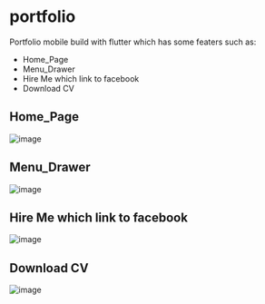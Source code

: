 # portfolio
Portfolio mobile build with flutter which has some featers such as:
* Home_Page
* Menu_Drawer
* Hire Me which link to facebook
* Download CV

## Home_Page
![image](https://github.com/user-attachments/assets/99491321-11fe-489d-bd3d-5e89b911ea9f)

## Menu_Drawer
![image](https://github.com/user-attachments/assets/d5b2c380-b1b9-4882-8271-41d7d80439a5)

## Hire Me which link to facebook
![image](https://github.com/user-attachments/assets/acbc80d0-c854-489d-96d7-0a515bc08848)

## Download CV
![image](https://github.com/user-attachments/assets/78ebefe9-a6c3-452a-9479-0a9b8678f0cd)
